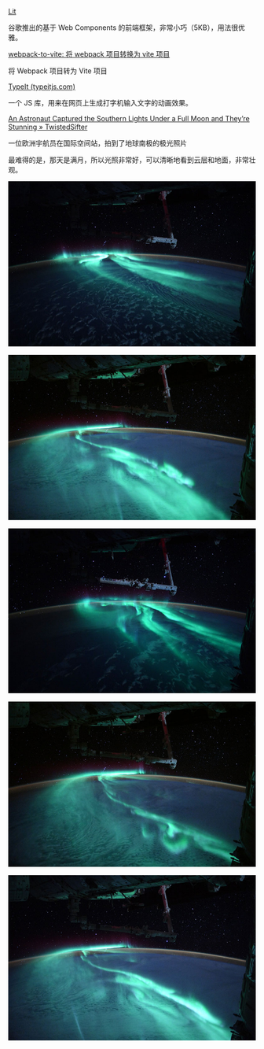 [Lit](https://lit.dev/)

 谷歌推出的基于 Web Components 的前端框架，非常小巧（5KB），用法很优雅。

[webpack-to-vite: 将 webpack 项目转换为 vite 项目](https://github.com/originjs/webpack-to-vite)

将 Webpack 项目转为 Vite 项目

[TypeIt (typeitjs.com)](https://typeitjs.com/)

一个 JS 库，用来在网页上生成打字机输入文字的动画效果。

[An Astronaut Captured the Southern Lights Under a Full Moon and They’re Stunning » TwistedSifter](https://twistedsifter.com/2021/09/southern-lights-under-full-moon-from-space-iss/)

一位欧洲宇航员在国际空间站，拍到了地球南极的极光照片

最难得的是，那天是满月，所以光照非常好，可以清晰地看到云层和地面，非常壮观。

![img](./imgs/thomas-pesquet-aurora-astralis-southern-lights-esa-iss-1.jpg)

![thomas pesquet aurora astralis southern lights esa iss 2 An Astronaut Captured the Southern Lights Under a Full Moon and Theyre Stunning](./imgs/thomas-pesquet-aurora-astralis-southern-lights-esa-iss-2.jpg)

![thomas pesquet aurora astralis southern lights esa iss 3 An Astronaut Captured the Southern Lights Under a Full Moon and Theyre Stunning](./imgs/thomas-pesquet-aurora-astralis-southern-lights-esa-iss-3.jpg)

![thomas pesquet aurora astralis southern lights esa iss 4 An Astronaut Captured the Southern Lights Under a Full Moon and Theyre Stunning](./imgs/thomas-pesquet-aurora-astralis-southern-lights-esa-iss-4.jpg)

![thomas pesquet aurora astralis southern lights esa iss 5 An Astronaut Captured the Southern Lights Under a Full Moon and Theyre Stunning](./imgs/thomas-pesquet-aurora-astralis-southern-lights-esa-iss-5.jpg)
